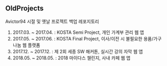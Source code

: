 ## OldProjects
Avictor94 시절 및 옛날 프로젝트 백업 레포지토리

1. 2017.03. ~ 2017.04. : KOSTA Semi Project,   개인 가계부 관리 웹 앱
2. 2017.05. ~ 2017.06. : KOSTA Final Project,  이사/이전 시 불필요한 용품/가구 나눔 웹 플랫폼
3. 2017.12. ~ 2017.12. : 제 2회 세종 SW 해커톤, 실시간 강의 자막 웹 앱
4. 2018.05. ~ 2018.05. : 2018 마이다스 챌린지,  사내 카페 웹 앱
